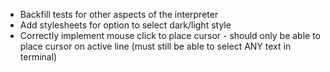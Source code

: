 * Backfill tests for other aspects of the interpreter
* Add stylesheets for option to select dark/light style
* Correctly implement mouse click to place cursor - should only be able to place cursor on active line (must still be able to select ANY text in terminal)